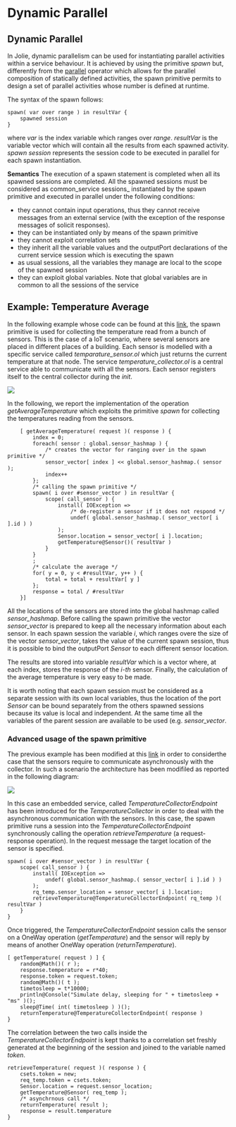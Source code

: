 # Dynamic Parallel

## Dynamic Parallel

In Jolie, dynamic parallelism can be used for instantiating parallel activities within a service behaviour. It is achieved by using the primitive _spawn_ but, differently from the [parallel](../composing-statements/README.md#parallel) operator which allows for the parallel composition of statically defined activities, the spawn primitive permits to design a set of parallel activities whose number is defined at runtime.

The syntax of the spawn follows:

```jolie
spawn( var over range ) in resultVar {
    spawned session
}
```

where _var_ is the index variable which ranges over _range_. _resultVar_ is the variable vector which will contain all the results from each spawned activity. _spawn session_ represents the session code to be executed in parallel for each spawn instantiation.

**Semantics** The execution of a spawn statement is completed when all its spawned sessions are completed. All the spawned sessions must be considered as common_service sessions_ instantiated by the spawn primitive and executed in parallel under the following conditions:

* they cannot contain input operations, thus they cannot receive messages from an external service \(with the exception of the response messages of solicit responses\).
* they can be instantiated only by means of the spawn primitive
* they cannot exploit correlation sets
* they inherit all the variable values and the outputPort declarations of the current service session which is executing the spawn
* as usual sessions, all the variables they manage are local to the scope of the spawned session
* they can exploit global variables. Note that global variables are in common to all the sessions of the service

## Example: Temperature Average

In the following example whose code can be found at this [link](https://github.com/jolie/examples/tree/master/02_basics/9_dynamicparallel/1_temperature_average), the spawn primitive is used for collecting the temperature read from a bunch of sensors. This is the case of a IoT scenario, where several sensors are placed in different places of a building. Each sensor is modelled with a specific service called _temparature\_sensor.ol_ which just returns the current temperature at that node. The service _temperature\_collector.ol_ is a central service able to communicate with all the sensors. Each sensor registers itself to the central collector during the _init_.

![](../../.gitbook/assets/temperature_collector.png)

In the following, we report the implementation of the operation _getAverageTemperature_ which exploits the primitive _spawn_ for collecting the temperatures reading from the sensors.

```jolie
    [ getAverageTemperature( request )( response ) {
        index = 0;
        foreach( sensor : global.sensor_hashmap ) {
            /* creates the vector for ranging over in the spawn primitive */
            sensor_vector[ index ] << global.sensor_hashmap.( sensor );
            index++
        };
        /* calling the spawn primitive */
        spawn( i over #sensor_vector ) in resultVar {
            scope( call_sensor ) {
                install( IOException =>
                    /* de-register a sensor if it does not respond */
                    undef( global.sensor_hashmap.( sensor_vector[ i ].id ) )
                );
                Sensor.location = sensor_vector[ i ].location;
                getTemperature@Sensor()( resultVar )
            }
        }
        ;
        /* calculate the average */
        for( y = 0, y < #resultVar, y++ ) {
            total = total + resultVar[ y ]
        };
        response = total / #resultVar
    }]
```

All the locations of the sensors are stored into the global hashmap called _sensor\_hashmap_. Before calling the spawn primitive the vector _sensor\_vector_ is prepared to keep all the necessary information about each sensor. In each spawn session the variable _i_, which ranges overe the size of the vector _sensor\_vector_, takes the value of the current spawn session, thus it is possible to bind the outputPort _Sensor_ to each different sensor location.

The results are stored into variable _resultVar_ which is a vector where, at each index, stores the response of the _i-th_ sensor. Finally, the calculation of the average temperature is very easy to be made.

It is worth noting that each spawn session must be considered as a separate session with its own local variables, thus the location of the port _Sensor_ can be bound separately from the others spawned sessions because its value is local and independent. At the same time all the variables of the parent session are available to be used \(e.g. _sensor\_vector_.

### Advanced usage of the spawn primitive

The previous example has been modified at this [link](https://github.com/jolie/examples/tree/master/02_basics/9_dynamicparallel/2_temperature_average_advanced) in order to considerthe case that the sensors require to communicate asynchronously with the collector. In such a scenario the architecture has been modifiled as reported in the following diagram:

![](../../.gitbook/assets/temperature_collector_advanced.png)

In this case an embedded service, called _TemperatureCollectorEndpoint_ has been introduced for the _TemperatureCollector_ in order to deal with the asynchronous communication with the sensors. In this case, the spawn primitive runs a session into the _TemperatureCollectorEndpoint_ synchronously calling the operation _retrieveTemperature_ \(a request-response operation\). In the request message the target location of the sensor is specified.

```jolie
spawn( i over #sensor_vector ) in resultVar {
    scope( call_sensor ) {
        install( IOException =>
            undef( global.sensor_hashmap.( sensor_vector[ i ].id ) )
        );
        rq_temp.sensor_location = sensor_vector[ i ].location;
        retrieveTemperature@TemperatureCollectorEndpoint( rq_temp )( resultVar )
    }
}
```

Once triggered, the _TemperatureCollectorEndpoint_ session calls the sensor on a OneWay operation \(_getTemperature_\) and the sensor will reply by means of another OneWay operation \(_returnTemperature_\).

```jolie
[ getTemperature( request ) ] {
    random@Math()( r );
    response.temperature = r*40;
    response.token = request.token;
    random@Math()( t );
    timetosleep = t*10000;
    println@Console("Simulate delay, sleeping for " + timetosleep + "ms" )();
    sleep@Time( int( timetosleep ) )();
    returnTemperature@TemperatureCollectorEndpoint( response )
}
```

The correlation between the two calls inside the _TemperatureCollectorEndpoint_ is kept thanks to a correlation set freshly generated at the beginning of the session and joined to the variable named _token_.

```jolie
retrieveTemperature( request )( response ) {
    csets.token = new;
    req_temp.token = csets.token;
    Sensor.location = request.sensor_location;
    getTemperature@Sensor( req_temp );
    /* asynchrnous call */
    returnTemperature( result );
    response = result.temperature
}
```
